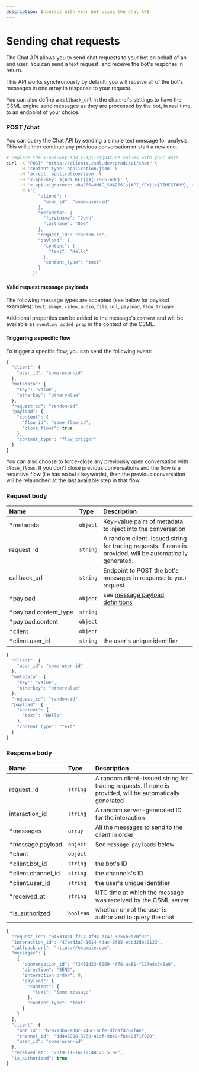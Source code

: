 ```yaml
---
description: Interact with your bot using the Chat API
---
```


# Sending chat requests

The Chat API allows you to send chat requests to your bot on behalf of an end user. You can send a text request, and receive the bot's response in return.

This API works synchronously by default: you will receive all of the bot's messages in one array in response to your request.

You can also define a `callback_url` in the channel's settings to have the CSML engine send messages as they are processed by the bot, in real time, to an endpoint of your choice.

### POST /chat

You can query the Chat API by sending a simple text message for analysis. This will either continue any previous conversation or start a new one.

```bash
# replace the x-api-key and x-api-signature values with your data
curl -X "POST" "https://clients.csml.dev/prod/api/chat" \
     -H 'content-type: application/json' \
     -H 'accept: application/json' \
     -H 'x-api-key: ${API_KEY}|${TIMESTAMP}' \
     -H 'x-api-signature: sha256=HMAC_SHA256(${API_KEY}|${TIMESTAMP}, ${API_SECRET}, "hex")' \
     -d $'{
            "client": {
              "user_id": "some-user-id"
            },
            "metadata": {
              "firstname": "John",
              "lastname": "Doe"
            },
            "request_id": "random-id",
            "payload": {
              "content": {
                "text": "Hello"
              },
              "content_type": "text"
            }
          }'
```

#### Valid request message payloads

The following message types are accepted \(see below for payload examples\): `text`, `image`, `video`, `audio`, `file`, `url`, `payload`, `flow_trigger`.

Additional properties can be added to the message's `content` and will be available as `event.my_added_prop` in the context of the CSML.

#### Triggering a specific flow

To trigger a specific flow, you can send the following event:

```javascript
{
  "client": {
    "user_id": "some-user-id"
  },
  "metadata": {
    "key": "value",
    "otherkey": "othervalue"
  },
  "request_id": "random-id",
  "payload": {
    "content": {
      "flow_id": "some-flow-id",
      "close_flows": true
    },
    "content_type": "flow_trigger"
  }
}
```

You can also choose to force-close any previously open conversation with `close_flows`. If you don't close previous conversations and the flow is a recursive flow \(i.e has no `hold` keywords\), then the previous conversation will be relaunched at the last available step in that flow.

### Request body

| Name | Type | Description |
| :--- | :--- | :--- |
| \*metadata | `object` | Key-value pairs of metadata to inject into the conversation |
| request\_id | `string` | A random client-issued string for tracing requests. If none is provided, will be automatically generated. |
| callback\_url | `string` | Endpoint to POST the bot's messages in response to your request. |
| \*payload | `object` | see [message payload definitions](https://docs.csml.dev/language/message-payloads) |
| \*payload.content\_type | `string` |  |
| \*payload.content | `object` |  |
| \*client | `object` |  |
| \*client.user\_id | `string` | the user's unique identifier |

```javascript
{
  "client": {
    "user_id": "some-user-id"
  },
  "metadata": {
    "key": "value",
    "otherkey": "othervalue"
  },
  "request_id": "random-id",
  "payload": {
    "content": {
      "text": "Hello"
    },
    "content_type": "text"
  }
}
```

### Response body

| Name | Type | Description |
| :--- | :--- | :--- |
| request\_id | `string` | A random client-issued string for tracing requests. If none is provided, will be automatically generated |
| interaction\_id | `string` | A random server-generated ID for the interaction |
| \*messages | `array` | All the messages to send to the client in order |
| \*message.payload | `object` | See `Message payloads` below |
| \*client | `object` |  |
| \*client.bot\_id | `string` | the bot's ID |
| \*client.channel\_id | `string` | the channels's ID |
| \*client.user\_id | `string` | the user's unique identifier |
| \*received\_at | `string` | UTC time at which the message was received by the CSML server |
| \*is\_authorized | `boolean` | whether or not the user is authorized to query the chat |

```javascript
{
  "request_id": "045338c4-f214-4f94-b1a7-3255b3d70f3c",
  "interaction_id": "47ead3a7-1614-4dac-8f85-ebbd2dbc0123",
  "callback_url": "https://example.com",
  "messages": [
    {
      "conversation_id": "f2461d23-6069-4f78-ae81-f127e4c3d9a0",
      "direction": "SEND",
      "interaction_order": 0,
      "payload": {
        "content": {
          "text": "Some message"
        },
        "content_type": "text"
      }
    }
  ],
  "client": {
    "bot_id": "b797a3b6-ad8c-446c-acfe-dfcafd787f4e",
    "channel_id": "dd446008-3768-41df-9be9-f6ea0371f920",
    "user_id": "some-user-id"
  },
  "received_at": "2019-11-16T17:48:26.519Z",
  "is_authorized": true
}
```

